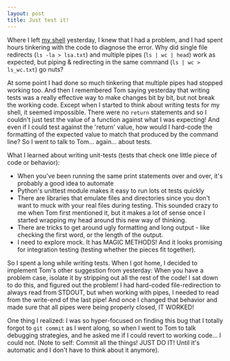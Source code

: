 ```yaml
---
layout: post
title: Just test it!
---
```


Where I left [my shell](https://github.com/sfrapoport/shell-workshop) yesterday, I knew that I had a problem, and I had spent hours tinkering with the code to diagnose the error. Why did single file redirects (`ls -la > lsa.txt`) and multiple pipes (`ls | wc | head`) work as expected, but piping & redirecting in the same command (`ls | wc > ls_wc.txt`) go nuts? 

At some point I had done so much tinkering that multiple pipes had stopped working too. And then I remembered Tom saying yesterday that writing tests was a really effective way to make changes bit by bit, but not break the working code. Except when I started to think about writing tests for my shell, it seemed impossible. There were no `return` statements and so I couldn't just test the value of a function against what I was expecting! And even if I could test against the 'return' value, how would I hard-code the formatting of the expected value to match that produced by the command line? So I went to talk to Tom... again... about tests. 

What I learned about writing unit-tests (tests that check one little piece of code or behavior):

+ When you've been running the same print statements over and over, it's probably a good idea to automate
+ Python's unittest module makes it easy to run lots ot tests quickly
+ There are libraries that emulate files and directories since you don't want to muck with your real files during testing. This sounded crazy to me when Tom first mentioned it, but it makes a lot of sense once I started wrapping my head around this new way of thinking.
+ There are tricks to get around ugly formatting and long output - like checking the first word, or the length of the output.
+ I need to explore mock. It has MAGIC METHODS! And it looks promising for integration testing (testing whether the pieces fit together).

So I spent a long while writing tests. When I got home, I decided to implement Tom's other suggestion from yesterday: When you have a problem case, isolate it by stripping out all the rest of the code! I sat down to do this, and figured out the problem! I had hard-coded file-redirection to always read from STDOUT, but when working with pipes, I needed to read from the write-end of the last pipe! And once I changed that behavior and made sure that all pipes were being properly closed, IT WORKED!  

One thing I realized: I was so hyper-focused on finding this bug that I totally forgot to `git commit` as I went along, so when I went to Tom to talk debugging strategies, and he asked me if I could revert to working code... I could not. (Note to self: Commit all the things! JUST DO IT! Until it's automatic and I don't have to think about it anymore). 



